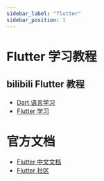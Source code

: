 ```yaml
---
sidebar_label: "flutter"
sidebar_position: 1
---
```

# Flutter 学习教程

## bilibili Flutter 教程

- [Dart 语言学习](https://www.bilibili.com/video/BV1rN411Z7JH/)
- [Flutter 学习](https://www.bilibili.com/video/BV1e64y1R7Ha/)

# 官方文档

- [Flutter 中文文档](https://docs.flutter.cn/)
- [Flutter 社区](https://pub.dev/)
